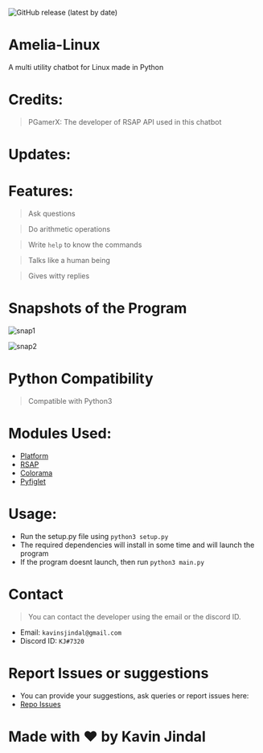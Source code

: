  ![GitHub release (latest by date)](https://img.shields.io/github/v/release/Amelia-Bot/Amelia-Linux?style=for-the-badge)

# Amelia-Linux
A multi utility chatbot for Linux made in Python

# Credits:

> PGamerX: The developer of RSAP API used in this chatbot

# Updates:


# Features:

> Ask questions

> Do arithmetic operations

> Write `help` to know the commands

> Talks like a human being

> Gives witty replies

# Snapshots of the Program

![snap1](https://user-images.githubusercontent.com/68228966/128662553-91cdd354-d818-473d-989d-03b1e8a89073.JPG)

![snap2](https://user-images.githubusercontent.com/68228966/128662566-41c3425f-0acc-4517-b1cb-d3913f92ab33.JPG)


# Python Compatibility

> Compatible with Python3

# Modules Used:

* [Platform](https://docs.python.org/3/library/platform.html)
* [RSAP](https://pypi.org/project/rsap/)
* [Colorama](https://pypi.org/project/colorama/)
* [Pyfiglet](https://pypi.org/project/pyfiglet/0.7/)
# Usage:

* Run the setup.py file using `python3 setup.py`
* The required dependencies will install in some time and will launch the program
* If the program doesnt launch, then run `python3 main.py`

# Contact

> You can contact the developer using the email or the discord ID.

* Email: `kavinsjindal@gmail.com`
* Discord ID: `KJ#7320`

# Report Issues or suggestions

* You can provide your suggestions, ask queries or report issues here: 
* [Repo Issues](https://github.com/Amelia-Bot/Amelia-Linux/issues)

# Made with :heart: by Kavin Jindal
